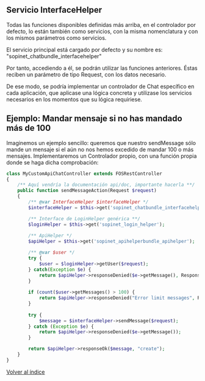 ## Servicio InterfaceHelper

Todas las funciones disponibles definidas más arriba, en el controlador por defecto, lo están también como servicios, con la misma nomenclatura 
y con los mismos parámetros como servicios.

El servicio principal está cargado por defecto y su nombre es: "sopinet_chatbundle_interfacehelper"
 
Por tanto, accediendo a él, se podrán utilizar las funciones anteriores. Éstas reciben un parámetro de tipo Request, con los datos necesario.

De ese modo, se podría implementar un controlador de Chat específico en cada aplicación, que aplicase una lógica concreta y utilizase los servicios
necesarios en los momentos que su lógica requiriese.

## Ejemplo: Mandar mensaje si no has mandado más de 100

Imaginemos un ejemplo sencillo: queremos que nuestro sendMessage sólo mande un mensaje si el aún no nos hemos excedido de mandar 100 o más
mensajes. Implementaremos un Controlador propio, con una función propia donde se haga dicha comprobación:

```php
class MyCustomApiChatController extends FOSRestController
{
    /** Aquí vendría la documentación api/doc, importante hacerla **/
    public function sendMessageAction(Request $request)
    {
        /** @var InterfaceHelper $interfaceHelper */
        $interfaceHelper = $this->get('sopinet_chatbundle_interfacehelper');

        /** Interface de LoginHelper genérica **/
        $loginHelper = $this->get('sopinet_login_helper');
        
        /** ApiHelper */
        $apiHelper = $this->get('sopinet_apihelperbundle_apihelper');

        /** @var $user */
        try {
            $user = $loginHelper->getUser($request);
        } catch(Exception $e) {
            return $apiHelper->responseDenied($e->getMessage(), Response::HTTP_BAD_REQUEST);
        }
        
        if (count($user->getMessages() > 100) {
            return $apiHelper->responseDenied("Error limit messages", Response::HTTP_BAD_REQUEST);
        }
        
        try {
            $message = $interfaceHelper->sendMessage($request);
        } catch (Exception $e) {
            return $apiHelper->responseDenied($e->getMessage());
        }

        return $apiHelper->responseOk($message, "create");        
    }
}
```

[Volver al índice](README.md)
